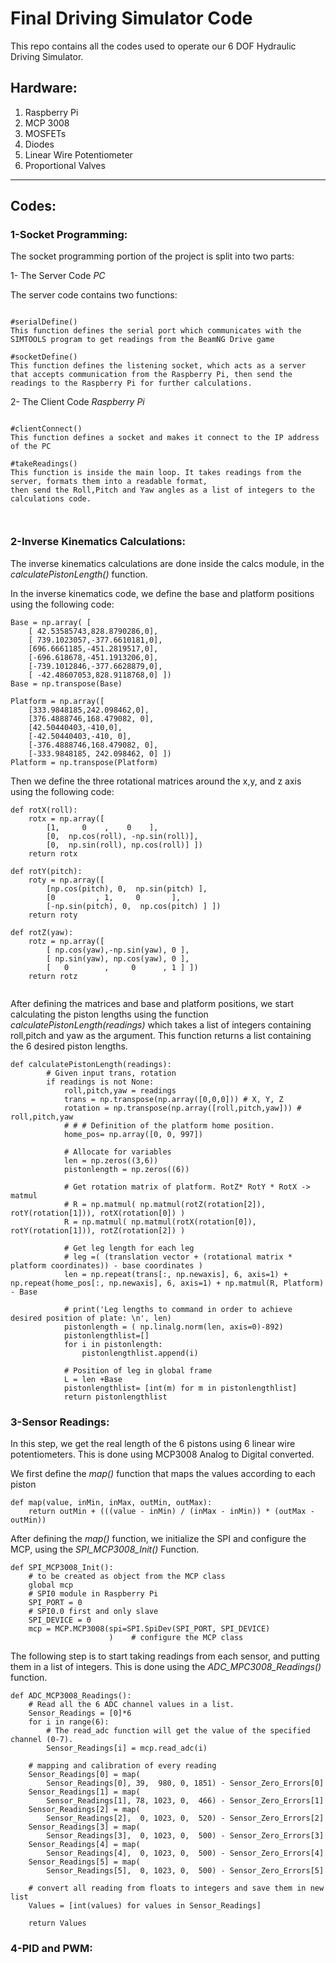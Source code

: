 # Final Driving Simulator Code
This repo contains all the codes used to operate our 6 DOF Hydraulic Driving Simulator.

## Hardware:
1. Raspberry Pi
2. MCP 3008
3. MOSFETs
4. Diodes
5. Linear Wire Potentiometer
6. Proportional Valves
****

## Codes:

### 1-Socket Programming:
The socket programming portion of the project is split into two parts:

1- The Server Code *PC*

The server code contains two functions:

````

#serialDefine()
This function defines the serial port which communicates with the SIMTOOLS program to get readings from the BeamNG Drive game

#socketDefine()
This function defines the listening socket, which acts as a server that accepts communication from the Raspberry Pi, then send the 
readings to the Raspberry Pi for further calculations.

````

2- The Client Code *Raspberry Pi*

````

#clientConnect()
This function defines a socket and makes it connect to the IP address of the PC

#takeReadings()
This function is inside the main loop. It takes readings from the server, formats them into a readable format,
then send the Roll,Pitch and Yaw angles as a list of integers to the calculations code.



````

### 2-Inverse Kinematics Calculations:
The inverse kinematics calculations are done inside the calcs module, in the _calculatePistonLength()_ function. 

In the inverse kinematics code, we define the base and platform positions using the following code:

````
Base = np.array( [ 
    [ 42.53585743,828.8790286,0],
    [ 739.1023057,-377.6610181,0],
    [696.6661185,-451.2819517,0],
    [-696.618678,-451.1913206,0],
    [-739.1012846,-377.6628879,0],
    [ -42.48607053,828.9118768,0] ])
Base = np.transpose(Base)

Platform = np.array([ 
    [333.9848185,242.098462,0],
    [376.4888746,168.479082, 0],
    [42.50440403,-410,0],
    [-42.50440403,-410, 0],
    [-376.4888746,168.479082, 0],
    [-333.9848185, 242.098462, 0] ])
Platform = np.transpose(Platform)

````

Then we define the three rotational matrices around the x,y, and z axis using the following code:

````
def rotX(roll):
    rotx = np.array([
        [1,     0    ,    0    ],
        [0,  np.cos(roll), -np.sin(roll)],
        [0,  np.sin(roll), np.cos(roll)] ])
    return rotx

def rotY(pitch):    
    roty = np.array([
        [np.cos(pitch), 0,  np.sin(pitch) ],
        [0         , 1,     0       ],
        [-np.sin(pitch), 0,  np.cos(pitch) ] ])   
    return roty
    
def rotZ(yaw):    
    rotz = np.array([
        [ np.cos(yaw),-np.sin(yaw), 0 ],
        [ np.sin(yaw), np.cos(yaw), 0 ],
        [   0        ,     0      , 1 ] ])   
    return rotz
   
````

After defining the matrices and base and platform positions, we start calculating the piston lengths using the function _calculatePistonLength(readings)_ which takes a list of integers containing roll,pitch and yaw as the argument. This function returns a list containing the 6 desired piston lengths.
````
def calculatePistonLength(readings):
        # Given input trans, rotation
        if readings is not None:
            roll,pitch,yaw = readings
            trans = np.transpose(np.array([0,0,0])) # X, Y, Z
            rotation = np.transpose(np.array([roll,pitch,yaw])) # roll,pitch,yaw
            # # # Definition of the platform home position.
            home_pos= np.array([0, 0, 997])
            
            # Allocate for variables
            len = np.zeros((3,6))
            pistonlength = np.zeros((6))
            
            # Get rotation matrix of platform. RotZ* RotY * RotX -> matmul
            # R = np.matmul( np.matmul(rotZ(rotation[2]), rotY(rotation[1])), rotX(rotation[0]) )
            R = np.matmul( np.matmul(rotX(rotation[0]), rotY(rotation[1])), rotZ(rotation[2]) )
            
            # Get leg length for each leg
            # leg =( (translation vector + (rotational matrix * platform coordinates)) - base coordinates )
            len = np.repeat(trans[:, np.newaxis], 6, axis=1) + np.repeat(home_pos[:, np.newaxis], 6, axis=1) + np.matmul(R, Platform) - Base 
            
            # print('Leg lengths to command in order to achieve desired position of plate: \n', len)
            pistonlength = ( np.linalg.norm(len, axis=0)-892)
            pistonlengthlist=[]
            for i in pistonlength:
                pistonlengthlist.append(i)
            
            # Position of leg in global frame
            L = len +Base
            pistonlengthlist= [int(m) for m in pistonlengthlist]
            return pistonlengthlist
````

### 3-Sensor Readings:
In this step, we get the real length of the 6 pistons using 6 linear wire potentiometers. This is done using MCP3008 Analog to Digital converted.

We first define the _map()_ function that maps the values according to each piston
````
def map(value, inMin, inMax, outMin, outMax):
    return outMin + (((value - inMin) / (inMax - inMin)) * (outMax - outMin))
````

After defining the _map()_ function, we initialize the SPI and configure the MCP, using the _SPI_MCP3008_Init()_ Function.
````
def SPI_MCP3008_Init():
    # to be created as object from the MCP class
    global mcp
    # SPI0 module in Raspberry Pi
    SPI_PORT = 0
    # SPI0.0 first and only slave
    SPI_DEVICE = 0
    mcp = MCP.MCP3008(spi=SPI.SpiDev(SPI_PORT, SPI_DEVICE)
                      )    # configure the MCP class
````

The following step is to start taking readings from each sensor, and putting them in a list of integers. This is done using the _ADC_MPC3008_Readings()_ function.
````
def ADC_MCP3008_Readings():
    # Read all the 6 ADC channel values in a list.
    Sensor_Readings = [0]*6
    for i in range(6):
        # The read_adc function will get the value of the specified channel (0-7).
        Sensor_Readings[i] = mcp.read_adc(i)

    # mapping and calibration of every reading
    Sensor_Readings[0] = map(
        Sensor_Readings[0], 39,  980, 0, 1851) - Sensor_Zero_Errors[0]
    Sensor_Readings[1] = map(
        Sensor_Readings[1], 78, 1023, 0,  466) - Sensor_Zero_Errors[1]
    Sensor_Readings[2] = map(
        Sensor_Readings[2],  0, 1023, 0,  520) - Sensor_Zero_Errors[2]
    Sensor_Readings[3] = map(
        Sensor_Readings[3],  0, 1023, 0,  500) - Sensor_Zero_Errors[3]
    Sensor_Readings[4] = map(
        Sensor_Readings[4],  0, 1023, 0,  500) - Sensor_Zero_Errors[4]
    Sensor_Readings[5] = map(
        Sensor_Readings[5],  0, 1023, 0,  500) - Sensor_Zero_Errors[5]

    # convert all reading from floats to integers and save them in new list
    Values = [int(values) for values in Sensor_Readings]

    return Values
````
### 4-PID and PWM:






  
